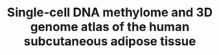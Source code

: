 ---
title: "Single-cell DNA methylome and 3D genome atlas of the human subcutaneous adipose tissue"
collection: Publications
category: Manuscripts
permalink: /publications/pubs
paperurl: 'https://www.biorxiv.org/content/10.1101/2024.11.02.621694v1'
citation: 'Chen ZJ, Das SS, Kar A, Lee SHT, Abuhanna D, Alvarez M, Sukhatme MG, Gelev KZ, Heﬀel MG, Zhang Yi, Avram O, Rahmani E, Sankararaman S, Heionen S, Peltoniemi H, Halperin E, Pietiläinen KH, Luo C, Pajukanta P. Single-cell DNA methylome and 3D genome atlas of the human subcutaneous adipose tissue. Under review, Nature Genetics. PMID: 39554055'
---